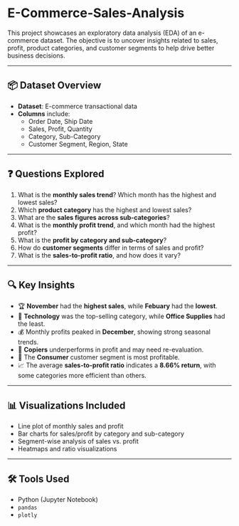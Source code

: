 # E-Commerce-Sales-Analysis

This project showcases an exploratory data analysis (EDA) of an e-commerce dataset. The objective is to uncover insights related to sales, profit, product categories, and customer segments to help drive better business decisions.

---

## 📦 Dataset Overview

- **Dataset**: E-commerce transactional data
- **Columns** include:
  - Order Date, Ship Date
  - Sales, Profit, Quantity
  - Category, Sub-Category
  - Customer Segment, Region, State

---

## ❓ Questions Explored

1. What is the **monthly sales trend**? Which month has the highest and lowest sales?
2. Which **product category** has the highest and lowest sales?
3. What are the **sales figures across sub-categories**?
4. What is the **monthly profit trend**, and which month had the highest profit?
5. What is the **profit by category and sub-category**?
6. How do **customer segments** differ in terms of sales and profit?
7. What is the **sales-to-profit ratio**, and how does it vary?

---

## 🔍 Key Insights

- 🏆 **November** had the **highest sales**, while **Febuary** had the **lowest**.
- 🛒 **Technology** was the top-selling category, while **Office Supplies** had the least.
- 💰 Monthly profits peaked in **December**, showing strong seasonal trends.
- 🔎 **Copiers** underperforms in profit and may need re-evaluation.
- 👥 The **Consumer** customer segment is most profitable.
- 📈 The average **sales-to-profit ratio** indicates a **8.66% return**, with some categories more efficient than others.


---

## 📊 Visualizations Included

- Line plot of monthly sales and profit
- Bar charts for sales/profit by category and sub-category
- Segment-wise analysis of sales vs. profit
- Heatmaps and ratio visualizations

---

## 🛠️ Tools Used

- Python (Jupyter Notebook)
- `pandas`
- `plotly`

